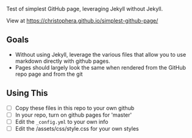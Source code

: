 Test of simplest GitHub page, leveraging Jekyll without Jekyll.

View at https://christophera.github.io/simplest-github-page/

## Goals

* Without using Jekyll, leverage the various files that allow you to use markdown directly with github pages.
* Pages should largely look the same when rendered from the GitHub repo page and from the git

## Using This
* [ ] Copy these files in this repo to your own github
* [ ] In your repo, turn on github pages for 'master'
* [ ] Edit the `_config.yml` to your own info
* [ ] Edit the /assets/css/style.css for your own styles
